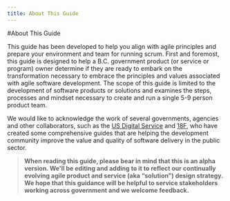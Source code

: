 ```yaml
---
title: About This Guide
---
```


#About This Guide

This guide has been developed to help you align with agile principles and prepare your environment and team for running scrum. First and foremost, this guide is designed to help a B.C. government product (or service or program) owner determine if they are ready to embark on the transformation necessary to embrace the principles and values associated with agile software development. The scope of this guide is limited to the development of software products or solutions and examines the steps, processes and mindset necessary to create and run a single 5-9 person product team.

We would like to acknowledge the work of several governments, agencies and other collaborators, such as the [US Digital Service](https://playbook.cio.gov/) and [18F](https://18f.gsa.gov/), who have created some comprehensive guides that are helping the development community improve the value and quality of software delivery in the public sector.

> **When reading this guide, please bear in mind that this is an alpha version. We'll be editing and adding to it to reflect our continually evolving agile product and service (aka “solution”) design strategy.  We hope that this guidance will be helpful to service stakeholders working across government and we welcome feedback.**